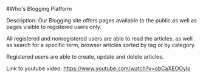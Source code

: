 #Who's Blogging Platform

Description: Our Blogging site offers pages available to the public as well as pages visible to registered users only.

All registered and nonregistered users are able to read the articles, as well as search for a specific term, browser articles sorted by tag or by category.

Registered users are able to create, update and delete articles.

Link to youtube video: https://www.youtube.com/watch?v=obCaXEOOylo
